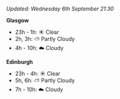 *Updated: Wednesday 6th September 21:30*

**Glasgow**

* 23h - 1h: :sunny: Clear
* 2h, 3h: :partly_sunny: Partly Cloudy
* 4h - 10h: :cloud: Cloudy

**Edinburgh**

* 23h - 4h: :sunny: Clear
* 5h, 6h: :partly_sunny: Partly Cloudy
* 7h - 10h: :cloud: Cloudy
